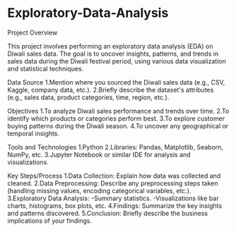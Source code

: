 # Exploratory-Data-Analysis

Project Overview

This project involves performing an exploratory data analysis (EDA) on Diwali sales data. The goal is to uncover insights, patterns, and trends in sales data during the Diwali festival period, using various data visualization and statistical techniques.

Data Source
1.Mention where you sourced the Diwali sales data (e.g., CSV, Kaggle, company data, etc.).
2.Briefly describe the dataset's attributes (e.g., sales data, product categories, time, region, etc.).

Objectives
1.To analyze Diwali sales performance and trends over time.
2.To identify which products or categories perform best.
3.To explore customer buying patterns during the Diwali season.
4.To uncover any geographical or temporal insights.

Tools and Technologies
1.Python
2.Libraries: Pandas, Matplotlib, Seaborn, NumPy, etc.
3.Jupyter Notebook or similar IDE for analysis and visualizations.

Key Steps/Process
1.Data Collection: Explain how data was collected and cleaned.
2.Data Preprocessing: Describe any preprocessing steps taken (handling missing values, encoding categorical variables, etc.).
3.Exploratory Data Analysis:
   -Summary statistics.
   -Visualizations like bar charts, histograms, box plots, etc.
4.Findings: Summarize the key insights and patterns discovered.
5.Conclusion: Briefly describe the business implications of your findings.

